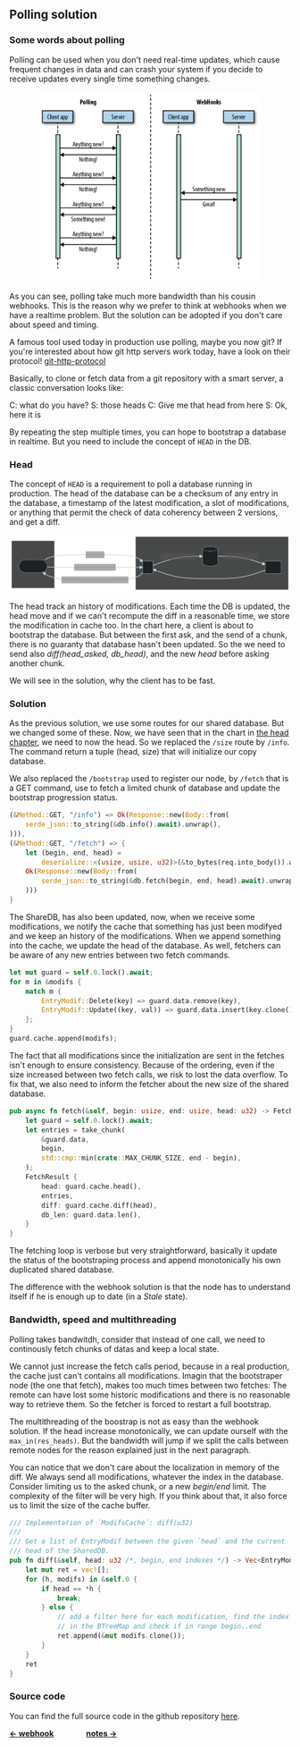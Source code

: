 ## Polling solution

### Some words about polling

Polling can be used when you don't need real-time updates, which cause frequent
changes in data and can crash your system if you decide to receive updates every
single time something changes.

<p align="center">
  <img width="400" src="webhooks_vs_polling.png">
</p>

As you can see, polling take much more bandwidth than his cousin webhooks. This
is the reason why we prefer to think at webhooks when we have a realtime
problem. But the solution can be adopted if you don't care about speed and timing.

A famous tool used today in production use polling, maybe you now git? If
you're interested about how git http servers work today, have a look on their
protocol! [git-http-protocol](https://www.git-scm.com/docs/http-protocol)

Basically, to clone or fetch data from a git repository with a smart server,
a classic conversation looks like:

C: what do you have?
S: those heads
C: Give me that head from here
S: Ok, here it is

By repeating the step multiple times, you can hope to bootstrap a database in
realtime. But you need to include the concept of `HEAD` in the DB.

### Head

The concept of `HEAD` is a requirement to poll a database running in
production. The head of the database can be a checksum of any entry in the
database, a timestamp of the latest modification, a slot of modifications,
or anything that permit the check of data coherency between 2 versions, and
get a diff.

![](polling_flowchart.svg)

The head track an history of modifications. Each time the DB is updated, the
head move and if we can't recompute the diff in a reasonable time, we store the
modification in cache too. In the chart here, a client is about to bootstrap
the database. But between the first ask, and the send of a chunk, there is no
guaranty that database hasn't been updated. So the we need to send also
_diff(head_asked, db_head)_, and the new _head_ before asking another chunk.

We will see in the solution, why the client has to be fast.

### Solution

As the previous solution, we use some routes for our shared database. But we
changed some of these. Now, we have seen that in the chart in
[the head chapter](###head), we need to now the head. So we replaced the
`/size` route by `/info`. The command return a tuple (head, size) that will
initialize our copy database.

We also replaced the `/bootstrap` used to register our node, by `/fetch` that
is a GET command, use to fetch a limited chunk of database and update the
bootstrap progression status.

```rust
(&Method::GET, "/info") => Ok(Response::new(Body::from(
    serde_json::to_string(&db.info().await).unwrap(),
))),
(&Method::GET, "/fetch") => {
    let (begin, end, head) =
        deserialize::<(usize, usize, u32)>(&to_bytes(req.into_body()).await);
    Ok(Response::new(Body::from(
        serde_json::to_string(&db.fetch(begin, end, head).await).unwrap(),
    )))
}
```

The ShareDB, has also been updated, now, when we receive some modifications, we
notify the cache that something has just been modifyed and we keep an history
of the modifications. When we append something into the cache, we update the
head of the database. As well, fetchers can be aware of any new entries between
two fetch commands.

```rust
let mut guard = self.0.lock().await;
for m in &modifs {
    match m {
        EntryModif::Delete(key) => guard.data.remove(key),
        EntryModif::Update((key, val)) => guard.data.insert(key.clone(), val.clone()),
    };
}
guard.cache.append(modifs);
```

The fact that all modifications since the initialization are sent in the
fetches isn't enough to ensure consistency. Because of the ordering, even if
the size increased between two fetch calls, we risk to lost the data overflow.
To fix that, we also need to inform the fetcher about the new size of the
shared database.

```rust
pub async fn fetch(&self, begin: usize, end: usize, head: u32) -> FetchResult {
    let guard = self.0.lock().await;
    let entries = take_chunk(
        &guard.data,
        begin,
        std::cmp::min(crate::MAX_CHUNK_SIZE, end - begin),
    );
    FetchResult {
        head: guard.cache.head(),
        entries,
        diff: guard.cache.diff(head),
        db_len: guard.data.len(),
    }
}
```

The fetching loop is verbose but very straightforward, basically it update the
status of the bootstraping process and append monotonically his own
duplicated shared database.

The difference with the webhook solution is that the node has to understand
itself if he is enough up to date (in a _Stale_ state).

### Bandwidth, speed and multithreading

Polling takes bandwitdh, consider that instead of one call, we need to
continously fetch chunks of datas and keep a local state.

We cannot just increase the fetch calls period, because in a real production,
the cache just can't contains all modifications. Imagin that the bootstraper
node (the one that fetch), makes too much times between two fetches:
The remote can have lost some historic modifications and there is no reasonable
way to retrieve them. So the fetcher is forced to restart a full bootstrap.

The multithreading of the boostrap is not as easy than the webhook solution.
If the head increase monotonically, we can update ourself with the
`max_in(res_heads)`. But the bandwidth will jump if we split the calls between
remote nodes for the reason explained just in the next paragraph.

You can notice that we don't care about the localization in memory of the diff.
We always send all modifications, whatever the index in the database. Consider
limiting us to the asked chunk, or a new _begin/end_ limit. The complexity of
the filter will be very high. If you think about that, it also force us to
limit the size of the cache buffer.

```rust
/// Implementation of `ModifsCache`: diff(u32)
///
/// Get a list of EntryModif between the given `head` and the current
/// head of the SharedDB.
pub fn diff(&self, head: u32 /*, begin, end indexes */) -> Vec<EntryModif> {
    let mut ret = vec![];
    for (h, modifs) in &self.0 {
        if head == *h {
            break;
        } else {
            // add a filter here for each modification, find the index
            // in the BTreeMap and check if in range begin..end
            ret.append(&mut modifs.clone());
        }
    }
    ret
}
```

### Source code

You can find the full source code in the github repository [here](https://github.com/adrien-zinger/bootstrap_polling_sample).

<b>[&larr; webhook](webhook.md)</b>&emsp;&emsp;<b style="margin-left: 30px">[notes &rarr;](nodes.md)</b>
